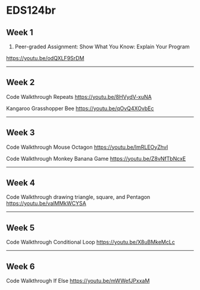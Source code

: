 # EDS124br
## Week 1
1. Peer-graded Assignment: Show What You Know: Explain Your Program

https://youtu.be/odQXLF9SrDM

---
## Week 2
Code Walkthrough Repeats
https://youtu.be/8HVydV-xuNA

Kangaroo Grasshopper Bee
https://youtu.be/qOvQ4XOvbEc

---
## Week 3
Code Walkthrough Mouse Octagon
https://youtu.be/lmRLEOyZhvI

Code Walkthrough Monkey Banana Game
https://youtu.be/Z8vNfTbNcxE


---
## Week 4
Code Walkthrough drawing triangle, square, and Pentagon
https://youtu.be/valMMkWCYSA

---
## Week 5
Code Walkthrough Conditional Loop
https://youtu.be/X8uBMkeMcLc


---
## Week 6
Code Walkthrough If Else
https://youtu.be/mWWefJPxxaM
